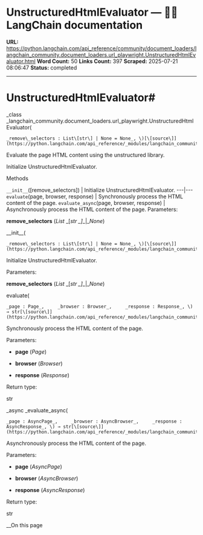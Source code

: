 # UnstructuredHtmlEvaluator — 🦜🔗 LangChain  documentation

**URL:** https://python.langchain.com/api_reference/community/document_loaders/langchain_community.document_loaders.url_playwright.UnstructuredHtmlEvaluator.html
**Word Count:** 50
**Links Count:** 397
**Scraped:** 2025-07-21 08:06:47
**Status:** completed

---

# UnstructuredHtmlEvaluator\#

_class _langchain\_community.document\_loaders.url\_playwright.UnstructuredHtmlEvaluator\(

    _remove\_selectors : List\[str\] | None = None_, \)[\[source\]](https://python.langchain.com/api_reference/_modules/langchain_community/document_loaders/url_playwright.html#UnstructuredHtmlEvaluator)\#     

Evaluate the page HTML content using the unstructured library.

Initialize UnstructuredHtmlEvaluator.

Methods

`__init__`\(\[remove\_selectors\]\) | Initialize UnstructuredHtmlEvaluator.   ---|---   `evaluate`\(page, browser, response\) | Synchronously process the HTML content of the page.   `evaluate_async`\(page, browser, response\) | Asynchronously process the HTML content of the page.      Parameters:     

**remove\_selectors** \(_List_ _\[__str_ _\]__|__None_\)

\_\_init\_\_\(

    _remove\_selectors : List\[str\] | None = None_, \)[\[source\]](https://python.langchain.com/api_reference/_modules/langchain_community/document_loaders/url_playwright.html#UnstructuredHtmlEvaluator.__init__)\#     

Initialize UnstructuredHtmlEvaluator.

Parameters:     

**remove\_selectors** \(_List_ _\[__str_ _\]__|__None_\)

evaluate\(

    _page : Page_,     _browser : Browser_,     _response : Response_, \) → str[\[source\]](https://python.langchain.com/api_reference/_modules/langchain_community/document_loaders/url_playwright.html#UnstructuredHtmlEvaluator.evaluate)\#     

Synchronously process the HTML content of the page.

Parameters:     

  * **page** \(_Page_\)

  * **browser** \(_Browser_\)

  * **response** \(_Response_\)

Return type:     

str

_async _evaluate\_async\(

    _page : AsyncPage_,     _browser : AsyncBrowser_,     _response : AsyncResponse_, \) → str[\[source\]](https://python.langchain.com/api_reference/_modules/langchain_community/document_loaders/url_playwright.html#UnstructuredHtmlEvaluator.evaluate_async)\#     

Asynchronously process the HTML content of the page.

Parameters:     

  * **page** \(_AsyncPage_\)

  * **browser** \(_AsyncBrowser_\)

  * **response** \(_AsyncResponse_\)

Return type:     

str

__On this page